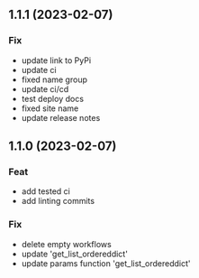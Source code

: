 ## 1.1.1 (2023-02-07)

### Fix

- update link to PyPi
- update ci
- fixed name group
- update ci/cd
- test deploy docs
- fixed site name
- update release notes

## 1.1.0 (2023-02-07)

### Feat

- add tested ci
- add linting commits

### Fix

- delete empty workflows
- update 'get_list_ordereddict'
- update params function 'get_list_ordereddict'
